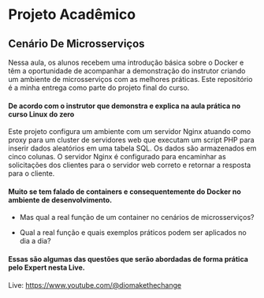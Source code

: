 # Projeto Acadêmico 

## Cenário De Microsserviços 
Nessa aula, os alunos recebem uma introdução básica sobre o Docker e têm a oportunidade de acompanhar a demonstração do instrutor criando um ambiente de microsserviços com as melhores práticas. Este repositório é a minha entrega como parte do projeto final do curso.

#### De acordo com o instrutor que demonstra e explica na aula prática no curso Linux do zero 
Este projeto configura um ambiente com um servidor Nginx atuando como proxy para um cluster de servidores web que executam um script PHP para inserir dados aleatórios em uma tabela SQL. Os dados são armazenados em cinco colunas. O servidor Nginx é configurado para encaminhar as solicitações dos clientes para o servidor web correto e retornar a resposta para o cliente.

#### Muito se tem falado de containers e consequentemente do Docker no ambiente de desenvolvimento. 
- Mas qual a real função de um container no cenários de microsserviços? 

- Qual a real função e quais exemplos práticos podem ser aplicados no dia a dia? 

#### Essas são algumas das questões que serão abordadas de forma prática pelo Expert nesta Live. 

Live: https://www.youtube.com/@diomakethechange


